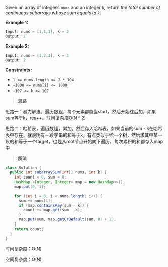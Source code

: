 Given an array of integers `nums` and an integer `k`, return *the total number of continuous subarrays whose sum equals to `k`*. 

**Example 1:**

```java
Input: nums = [1,1,1], k = 2
Output: 2
```

**Example 2:**

```java
Input: nums = [1,2,3], k = 3
Output: 2
```

**Constraints:**

- `1 <= nums.length <= 2 * 104`
- `-1000 <= nums[i] <= 1000`
- `-107 <= k <= 107`

> **思路**

思路一：暴力解法。遍历数组，每个元素都能当start，然后开始往后加，如果sum等于k，res++。时间复杂度O(N ^ 2)

思路二：哈希表，遍历数组，累加。然后存入哈希表，如果当前的sum - k在哈希表中存在，就说明有一段字串的和等于k。有点类似于给一个树，然后求其中某一段的和等于一个target，也是从root节点开始向下遍历，每次累积的和都存入map中

> **解法**

```java
class Solution {
  public int subarraySum(int[] nums, int k) {
    int count = 0, sum = 0;
    HashMap <Integer, Integer> map = new HashMap<>();
    map.put(0, 1);
    
    for (int i = 0; i < nums.length; i++) {
      sum += nums[i];
      if (map.containsKey(sum - k)) {
        count += map.get(sum - k);
      }  
      map.put(sum, map.getOrDefault(sum, 0) + 1);
    }
    return count;
  }
}
```

时间复杂度：O(N)

空间复杂度：O(N)